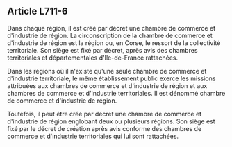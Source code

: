 Article L711-6
----
Dans chaque région, il est créé par décret une chambre de commerce et
d'industrie de région. La circonscription de la chambre de commerce et
d'industrie de région est la région ou, en Corse, le ressort de la collectivité
territoriale. Son siège est fixé par décret, après avis des chambres
territoriales et départementales d'Ile-de-France rattachées.

Dans les régions où il n'existe qu'une seule chambre de commerce et d'industrie
territoriale, le même établissement public exerce les missions attribuées aux
chambres de commerce et d'industrie de région et aux chambres de commerce et
d'industrie territoriales. Il est dénommé chambre de commerce et d'industrie de
région.

Toutefois, il peut être créé par décret une chambre de commerce et d'industrie
de région englobant deux ou plusieurs régions. Son siège est fixé par le décret
de création après avis conforme des chambres de commerce et d'industrie
territoriales qui lui sont rattachées.
